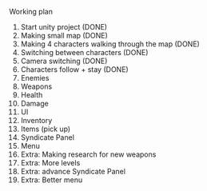 Working plan

1)	Start unity project (DONE)				            
2)	Making small map (DONE)				
3)	Making 4 characters walking through the map (DONE)	
4)	Switching between characters (DONE)			
5)	Camera switching (DONE)
6)	Characters follow + stay (DONE)				
7)	Enemies 						
8)	Weapons 						
9)	Health							
10)	Damage 							
11)	UI							
12)	Inventory 						
13)	Items (pick up) 					
14)	Syndicate Panel						
15)	Menu 													
16)	Extra: Making research for new weapons			
17)	Extra: More levels 					
18)	Extra: advance Syndicate Panel				
19)	Extra: Better menu					
